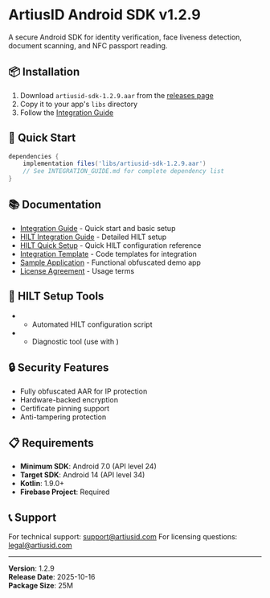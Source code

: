 # ArtiusID Android SDK v1.2.9

A secure Android SDK for identity verification, face liveness detection, document scanning, and NFC passport reading.

## 📦 Installation

1. Download `artiusid-sdk-1.2.9.aar` from the [releases page](https://github.com/artius-iD/artiusid_sdk_android/releases)
2. Copy it to your app's `libs` directory
3. Follow the [Integration Guide](INTEGRATION_GUIDE.md)

## 🚀 Quick Start

```gradle
dependencies {
    implementation files('libs/artiusid-sdk-1.2.9.aar')
    // See INTEGRATION_GUIDE.md for complete dependency list
}
```

## 📚 Documentation

- [Integration Guide](INTEGRATION_GUIDE.md) - Quick start and basic setup
- [HILT Integration Guide](HILT_INTEGRATION_GUIDE.md) - Detailed HILT setup
- [HILT Quick Setup](README_HILT_SETUP.md) - Quick HILT configuration reference
- [Integration Template](integration-template/) - Code templates for integration
- [Sample Application](sample-app/README.md) - Functional obfuscated demo app
- [License Agreement](LICENSE.txt) - Usage terms

## 🔧 HILT Setup Tools

-  - Automated HILT configuration script
-  - Diagnostic tool (use with )

## 🔒 Security Features

- Fully obfuscated AAR for IP protection
- Hardware-backed encryption
- Certificate pinning support
- Anti-tampering protection

## 📋 Requirements

- **Minimum SDK**: Android 7.0 (API level 24)
- **Target SDK**: Android 14 (API level 34)
- **Kotlin**: 1.9.0+
- **Firebase Project**: Required

## 📞 Support

For technical support: support@artiusid.com
For licensing questions: legal@artiusid.com

---
**Version**: 1.2.9  
**Release Date**: 2025-10-16  
**Package Size**:  25M
